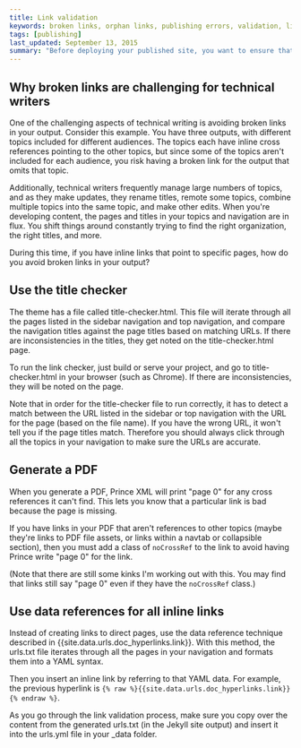 ```yaml
---
title: Link validation
keywords: broken links, orphan links, publishing errors, validation, link validity, hyperlink issues
tags: [publishing]
last_updated: September 13, 2015
summary: "Before deploying your published site, you want to ensure that you don't have any broken links. There are a few ways to check for broken links."
---
```


## Why broken links are challenging for technical writers
One of the challenging aspects of technical writing is avoiding broken links in your output. Consider this example. You have three outputs, with different topics included for different audiences. The topics each have inline cross references pointing to the other topics, but since some of the topics aren't included for each audience, you risk having a broken link for the output that omits that topic.

Additionally, technical writers frequently manage large numbers of topics, and as they make updates, they rename titles, remote some topics, combine multiple topics into the same topic, and make other edits. When you're developing content, the pages and titles in your topics and navigation are in flux. You shift things around constantly trying to find the right organization, the right titles, and more. 

During this time, if you have inline links that point to specific pages, how do you avoid broken links in your output?

## Use the title checker

The theme has a file called title-checker.html. This file will iterate through all the pages listed in the sidebar navigation and top navigation, and compare the navigation titles against the page titles based on matching URLs. If there are inconsistencies in the titles, they get noted on the title-checker.html page. 

To run the link checker, just build or serve your project, and go to title-checker.html in your browser (such as Chrome). If there are inconsistencies, they will be noted on the page.

Note that in order for the title-checker file to run correctly, it has to detect a match between the URL listed in the sidebar or top navigation with the URL for the page (based on the file name). If you have the wrong URL, it won't tell you if the page titles match. Therefore you should always click through all the topics in your navigation to make sure the URLs are accurate.

## Generate a PDF

When you generate a PDF, Prince XML will print "page 0" for any cross references it can't find. This lets you know that a particular link is bad because the page is missing.

If you have links in your PDF that aren't references to other topics (maybe they're links to PDF file assets, or links within a navtab or collapsible section), then you must add a class of `noCrossRef` to the link to avoid having Prince write "page 0" for the link. 

(Note that there are still some kinks I'm working out with this. You may find that links still say "page 0" even if they have the `noCrossRef` class.)

## Use data references for all inline links

Instead of creating links to direct pages, use the data reference technique described in {{site.data.urls.doc_hyperlinks.link}}. With this method, the urls.txt file iterates through all the pages in your navigation and formats them into a YAML syntax. 

Then you insert an inline link by referring to that YAML data. For example, the previous hyperlink is `{% raw %}{{site.data.urls.doc_hyperlinks.link}}{% endraw %}`. 

As you go through the link validation process, make sure you copy over the content from the generated urls.txt (in the Jekyll site output) and insert it into the urls.yml file in your \_data folder.